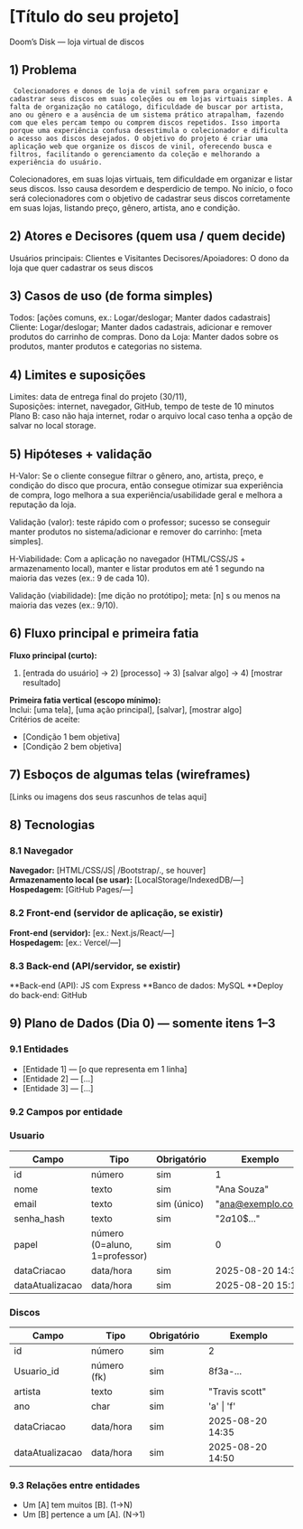 
# [Título do seu projeto]
 Doom’s Disk — loja virtual de discos

## 1) Problema

     Colecionadores e donos de loja de vinil sofrem para organizar e cadastrar seus discos em suas coleções ou em lojas virtuais simples. A falta de organização no catálogo, dificuldade de buscar por artista, ano ou gênero e a ausência de um sistema prático atrapalham, fazendo com que eles percam tempo ou comprem discos repetidos. Isso importa porque uma experiência confusa desestimula o colecionador e dificulta o acesso aos discos desejados. O objetivo do projeto é criar uma aplicação web que organize os discos de vinil, oferecendo busca e filtros, facilitando o gerenciamento da coleção e melhorando a experiência do usuário.


Colecionadores, em suas lojas virtuais, tem dificuldade em organizar e listar seus discos.
Isso causa desordem e desperdicio de tempo.
No início, o foco será colecionadores com o objetivo de cadastrar seus discos corretamente em suas lojas, listando preço, gênero, artista, ano e condição.


## 2) Atores e Decisores (quem usa / quem decide)


Usuários principais: Clientes e Visitantes
Decisores/Apoiadores: O dono da loja que quer cadastrar os seus discos


## 3) Casos de uso (de forma simples)


Todos: [ações comuns, ex.: Logar/deslogar; Manter dados cadastrais]
Cliente: Logar/deslogar; Manter dados cadastrais, adicionar e remover produtos do carrinho de compras.
Dono da Loja: Manter dados sobre os produtos, manter produtos e categorias no sistema.


## 4) Limites e suposições


Limites: data de entrega final do projeto (30/11),  
Suposições: internet, navegador, GitHub, tempo de teste de 10 minutos
Plano B: caso não haja internet, rodar o arquivo local caso tenha a opção de salvar no local storage.


## 5) Hipóteses + validação
<!-- Preencha as duas frases abaixo. Simples e direto.
     EXEMPLO Valor: Se o aluno ver sua posição na fila, sente mais controle e conclui melhor a atividade.
     Validação: teste com 5 alunos; sucesso se ≥4 abrem/fecham chamado sem ajuda.
     EXEMPLO Viabilidade: Com app no navegador (HTML/CSS/JS + armazenamento local),
     criar e listar chamados responde em até 1 segundo na maioria das vezes (ex.: 9 de cada 10).
     Validação: medir no protótipo com 30 ações; meta: pelo menos 27 de 30 ações (9/10) em 1s ou menos. -->
H-Valor: Se o cliente consegue filtrar o gênero, ano, artista, preço, e condição do disco que procura, então consegue otimizar sua experiência de compra, logo melhora a sua experiência/usabilidade geral e melhora a reputação da loja.


Validação (valor): teste rápido com o professor; sucesso se conseguir manter produtos no sistema/adicionar e remover do carrinho: [meta simples].


H-Viabilidade: Com  a aplicação no navegador (HTML/CSS/JS + armazenamento local), manter e listar produtos em até 1 segundo na maioria das vezes (ex.: 9 de cada 10).  


Validação (viabilidade): [me dição no protótipo]; meta: [n] s ou menos na maioria das vezes (ex.: 9/10).


## 6) Fluxo principal e primeira fatia
<!-- Pense “Entrada → Processo → Saída”.
     EXEMPLO de Fluxo:
     1) Aluno faz login
     2) Clica em "Pedir ajuda" e descreve a dúvida
     3) Sistema salva e coloca na fila
     4) Lista mostra ordem e tempo desde criação
     5) Professor encerra o chamado
     EXEMPLO de 1ª fatia:
     Inclui login simples, criar chamado, listar em ordem.
     Critérios de aceite (objetivos): criar → aparece na lista com horário; encerrar → some ou marca "fechado". -->
**Fluxo principal (curto):**  
1) [entrada do usuário] → 2) [processo] → 3) [salvar algo] → 4) [mostrar resultado]


**Primeira fatia vertical (escopo mínimo):**  
Inclui: [uma tela], [uma ação principal], [salvar], [mostrar algo]  
Critérios de aceite:
- [Condição 1 bem objetiva]
- [Condição 2 bem objetiva]


## 7) Esboços de algumas telas (wireframes)
<!-- Vale desenho no papel (foto), Figma, Excalidraw, etc. Não precisa ser bonito, precisa ser claro.
     EXEMPLO de telas:
     • Login
     • Lista de chamados (ordem + tempo desde criação)
     • Novo chamado (formulário simples)
     • Painel do professor (atender/encerrar)
     EXEMPLO de imagem:
     ![Wireframe - Lista de chamados](img/wf-lista-chamados.png) -->
[Links ou imagens dos seus rascunhos de telas aqui]


## 8) Tecnologias
<!-- Liste apenas o que você REALMENTE pretende usar agora. -->


### 8.1 Navegador
**Navegador:** [HTML/CSS/JS| /Bootstrap/., se houver]  
**Armazenamento local (se usar):** [LocalStorage/IndexedDB/—]  
**Hospedagem:** [GitHub Pages/—]


### 8.2 Front-end (servidor de aplicação, se existir)
**Front-end (servidor):** [ex.: Next.js/React/—]  
**Hospedagem:** [ex.: Vercel/—]


### 8.3 Back-end (API/servidor, se existir)
**Back-end (API): JS com Express 
**Banco de dados: MySQL
**Deploy do back-end: GitHub


## 9) Plano de Dados (Dia 0) — somente itens 1–3
<!-- Defina só o essencial para criar o banco depois. -->


### 9.1 Entidades
<!-- EXEMPLO:
     - Usuario — pessoa que usa o sistema (aluno/professor)
     - Chamado — pedido de ajuda criado por um usuário -->
- [Entidade 1] — [o que representa em 1 linha]
- [Entidade 2] — [...]
- [Entidade 3] — [...]


### 9.2 Campos por entidade
<!-- Use tipos simples: uuid, texto, número, data/hora, booleano, char. -->


### Usuario
| Campo           | Tipo                          | Obrigatório | Exemplo            |
|-----------------|-------------------------------|-------------|--------------------|
| id              | número                        | sim         | 1                  |
| nome            | texto                         | sim         | "Ana Souza"        |
| email           | texto                         | sim (único) | "ana@exemplo.com"  |
| senha_hash      | texto                         | sim         | "$2a$10$..."       |
| papel           | número (0=aluno, 1=professor) | sim         | 0                  |
| dataCriacao     | data/hora                     | sim         | 2025-08-20 14:30   |
| dataAtualizacao | data/hora                     | sim         | 2025-08-20 15:10   |


### Discos
| Campo           | Tipo               | Obrigatório | Exemplo                 |
|-----------------|--------------------|-------------|-------------------------|
| id              | número             | sim         | 2                       |
| Usuario_id      | número (fk)        | sim         | 8f3a-...                |
| artista         | texto              | sim         | "Travis scott"      |
| ano             | char               | sim         | 'a' \| 'f'              |
| dataCriacao     | data/hora          | sim         | 2025-08-20 14:35        |
| dataAtualizacao | data/hora          | sim         | 2025-08-20 14:50        |


### 9.3 Relações entre entidades
<!-- Frases simples bastam. EXEMPLO:
     Um Usuario tem muitos Chamados (1→N).
     Um Chamado pertence a um Usuario (N→1). -->
- Um [A] tem muitos [B]. (1→N)
- Um [B] pertence a um [A]. (N→1)






